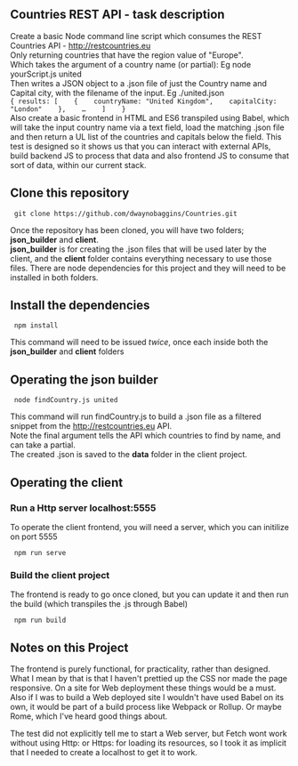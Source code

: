 ## Countries REST API - task description

Create a basic Node command line script which consumes the REST Countries API - http://restcountries.eu   
Only returning countries that have the region value of "Europe".   
Which takes the argument of a country name (or partial): Eg node yourScript.js united      
Then writes a JSON object to a .json file of just the Country name and Capital city, with the filename of the input. Eg ./united.json   
     `{ results: [   
               {   
                    countryName: "United Kingdom",   
                    capitalCity: "London"   
               },   
               …   
          ]   
     }`   
Also create a basic frontend in HTML and ES6 transpiled using Babel, which will take the input country name via a text field, load the matching .json file and then return a UL list of the countries and capitals below the field. This test is designed so it shows us that you can interact with external APIs, build backend JS to process that data and also frontend JS to consume that sort of data, within our current stack.   

## Clone this repository

     git clone https://github.com/dwaynobaggins/Countries.git 
     
Once the repository has been cloned, you will have two folders; **json_builder** and **client**.   
**json_builder** is for creating the .json files that will be used later by the client, and the **client** folder contains everything necessary to use those files.
There are node dependencies for this project and they will need to be installed in both folders.

## Install the dependencies

     npm install  
     
This command will need to be issued *twice*, once each inside both the **json_builder** and **client** folders
   
   
## Operating the json builder

     node findCountry.js united

This command will run findCountry.js to build a .json file as a filtered snippet from the http://restcountries.eu API.   
Note the final argument tells the API which countries to find by name, and can take a partial.   
The created .json is saved to the **data** folder in the client project.

## Operating the client
   
   
### Run a Http server localhost:5555

To operate the client frontend, you will need a server, which you can initilize on port 5555

     npm run serve
     
### Build the client project

The frontend is ready to go once cloned, but you can update it and then run the build (which transpiles the .js through Babel) 

     npm run build
     
## Notes on this Project

The frontend is purely functional, for practicality, rather than designed. What I mean by that is that I haven't prettied up the CSS nor made the page responsive. On a site for Web deployment these things would be a must. Also if I was to build a Web deployed site I wouldn't have used Babel on its own, it would be part of a build process like Webpack or Rollup. Or maybe Rome, which I've heard good things about.
   
The test did not explicitly tell me to start a Web server, but Fetch wont work without using Http: or Https: for loading its resources, so I took it as implicit that I needed to create a localhost to get it to work.

